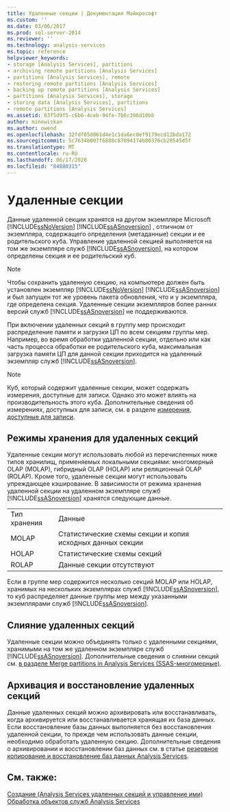 ```yaml
---
title: Удаленные секции | Документация Майкрософт
ms.custom: ''
ms.date: 03/06/2017
ms.prod: sql-server-2014
ms.reviewer: ''
ms.technology: analysis-services
ms.topic: reference
helpviewer_keywords:
- storage [Analysis Services], partitions
- archiving remote partitions [Analysis Services]
- partitions [Analysis Services], remote
- restoring remote partitions [Analysis Services]
- backing up remote partitions [Analysis Services]
- partitions [Analysis Services], storage
- storing data [Analysis Services], partitions
- remote partitions [Analysis Services]
ms.assetid: 63f5d9f5-c6b6-4ceb-94fe-7b6c396d10bb
author: minewiskan
ms.author: owend
ms.openlocfilehash: 32fdf05d061d4e1c1da6ec0ef9179ecd12bda172
ms.sourcegitcommit: 5c7634b007f6808c87094174b80376cb20545d5f
ms.translationtype: MT
ms.contentlocale: ru-RU
ms.lasthandoff: 06/17/2020
ms.locfileid: "84880315"
---
```

# <a name="remote-partitions"></a>Удаленные секции
  Данные удаленной секции хранятся на другом экземпляре Microsoft [!INCLUDE[ssNoVersion](../../includes/ssnoversion-md.md)] [!INCLUDE[ssASnoversion](../../includes/ssasnoversion-md.md)] , отличном от экземпляра, содержащего определения (метаданные) секции и ее родительского куба. Управление удаленной секцией выполняется на том же экземпляре служб [!INCLUDE[ssASnoversion](../../includes/ssasnoversion-md.md)], на котором определены секция и ее родительский куб.  
  
> [!NOTE]  
>  Чтобы сохранить удаленную секцию, на компьютере должен быть установлен экземпляр [!INCLUDE[ssNoVersion](../../includes/ssnoversion-md.md)] [!INCLUDE[ssASnoversion](../../includes/ssasnoversion-md.md)] и был запущен тот же уровень пакета обновления, что и у экземпляра, где определена секция. Удаленные секции экземпляров более ранних версий служб [!INCLUDE[ssASnoversion](../../includes/ssasnoversion-md.md)] не поддерживаются.  
  
 При включении удаленных секций в группу мер происходит распределение памяти и загрузки ЦП по всем секциям группы мер. Например, во время обработки удаленной секции, отдельно или как часть процесса обработки ее родительского куба, максимальная загрузка памяти ЦП для данной секции приходится на удаленный экземпляр служб [!INCLUDE[ssASnoversion](../../includes/ssasnoversion-md.md)].  
  
> [!NOTE]  
>  Куб, который содержит удаленные секции, может содержать измерения, доступные для записи. Однако это может влиять на производительность этого куба. Дополнительные сведения об измерениях, доступных для записи, см. в разделе [измерения, доступные для записи](../multidimensional-models-olap-logical-dimension-objects/write-enabled-dimensions.md).  
  
## <a name="storage-modes-for-remote-partitions"></a>Режимы хранения для удаленных секций  
 Удаленные секции могут использовать любой из перечисленных ниже типов хранилищ, применяемых локальными секциями: многомерный OLAP (MOLAP), гибридный OLAP (HOLAP) или реляционный OLAP (ROLAP). Кроме того, удаленные секции могут использовать упреждающее кэширование. В зависимости от режима хранения удаленной секции на удаленном экземпляре служб [!INCLUDE[ssASnoversion](../../includes/ssasnoversion-md.md)] хранятся следующие данные.  
  
|||  
|-|-|  
|Тип хранения|Данные|  
|MOLAP|Статистические схемы секции и копия исходных данных секции|  
|HOLAP|Статистические схемы секций|  
|ROLAP|Данные секции отсутствуют|  
  
 Если в группе мер содержится несколько секций MOLAP или HOLAP, хранимых на нескольких экземплярах служб [!INCLUDE[ssASnoversion](../../includes/ssasnoversion-md.md)], то куб распределяет данные группы мер между указанными экземплярами служб [!INCLUDE[ssASnoversion](../../includes/ssasnoversion-md.md)].  
  
## <a name="merging-remote-partitions"></a>Слияние удаленных секций  
 Удаленные секции можно объединять только с удаленными секциями, хранимыми на том же удаленном экземпляре служб [!INCLUDE[ssASnoversion](../../includes/ssasnoversion-md.md)]. Дополнительные сведения о слиянии секций см. [в разделе Merge partitions in Analysis Services &#40;SSAS-многомерные&#41;](../multidimensional-models/merge-partitions-in-analysis-services-ssas-multidimensional.md).  
  
## <a name="archiving-and-restoring-remote-partitions"></a>Архивация и восстановление удаленных секций  
 Данные удаленных секций можно архивировать или восстанавливать, когда архивируется или восстанавливается хранящая их база данных. Если восстановление базы данных выполняется без восстановления удаленной секции, то прежде чем использовать данные секции, необходимо обработать удаленную секцию. Дополнительные сведения о архивировании и восстановлении баз данных см. в статье [резервное копирование и восстановление баз данных Analysis Services](../multidimensional-models/backup-and-restore-of-analysis-services-databases.md).  
  
## <a name="see-also"></a>См. также:  
 [Создание &#40;Analysis Services удаленных секций и управление ими&#41;](../multidimensional-models/create-and-manage-a-remote-partition-analysis-services.md)   
 [Обработка объектов служб Analysis Services](../multidimensional-models/processing-analysis-services-objects.md)  
  
  
